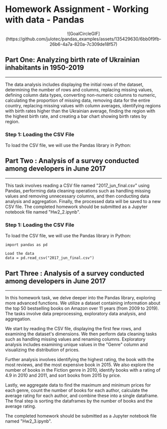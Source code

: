 # Homework Assignment - Working with data - Pandas 


<center>
  ![GoalCircleGIF](https://github.com/julotec/pandas_examples/assets/135429630/6bb0f9fb-26b6-4a7a-820a-7c309de18f57)
</center>


## Part One: Analyzing birth rate of Ukrainian inhabitants in 1950-2019
_______________________________________________________________________
The data analysis includes displaying the initial rows of the dataset, 
determining the number of rows and columns, replacing missing values, 
defining column data types, converting non-numeric columns to numeric, 
calculating the proportion of missing data, removing data for the entire
country, replacing missing values with column averages, identifying
regions with birth rates higher than the Ukrainian average,
finding the region with the highest birth rate, and creating a bar
chart showing birth rates by region.

### Step 1: Loading the CSV File

To load the CSV file, we will use the Pandas library in Python:



## Part Two : Analysis of a survey conducted among developers in June 2017
__________________________________________________________________________


This task involves reading a CSV file named "2017_jun_final.csv" using Pandas, 
performing data cleaning operations such as handling missing values and removing
unnecessary columns, and then conducting data analysis and aggregation. Finally, 
the processed data will be saved to a new CSV file.
The completed homework should be submitted as a Jupyter notebook file named "Hw2_2.ipynb".
### Step 1: Loading the CSV File

To load the CSV file, we will use the Pandas library in Python:

```
import pandas as pd

Load the data
data = pd.read_csv("2017_jun_final.csv")

```

## Part Three : Analysis of a survey conducted among developers in June 2017
____________________________________________________________________________

In this homework task, we delve deeper into the Pandas library, exploring more advanced functions. 
We utilize a dataset containing information about the top 50 bestselling books on Amazon over 11 
years (from 2009 to 2019). The tasks involve data preprocessing, exploratory data analysis, and aggregation.

We start by reading the CSV file, displaying the first few rows, and examining the dataset's dimensions. 
We then perform data cleaning tasks such as handling missing values and renaming columns. Exploratory 
analysis includes examining unique values in the "Genre" column and visualizing the distribution of prices.

Further analysis involves identifying the highest rating, the book with the most reviews, and the most 
expensive book in 2015. We also explore the number of books in the Fiction genre in 2010, identify books 
with a rating of 4.9 in 2010 and 2011, and sort books from 2015 by price.

Lastly, we aggregate data to find the maximum and minimum prices for each genre, count the number of books 
for each author, calculate the average rating for each author, and combine these into a single dataframe. 
The final step is sorting the dataframes by the number of books and the average rating.

The completed homework should be submitted as a Jupyter notebook file named "Hw2_3.ipynb".
